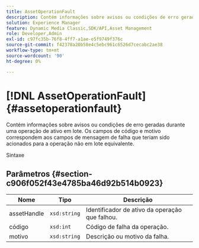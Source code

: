 ```yaml
---
title: AssetOperationFault
description: Contém informações sobre avisos ou condições de erro geradas durante uma operação de ativo em lote. Os campos de código e motivo correspondem aos campos de mensagem de falha que teriam sido acionados para a operação não em lote equivalente.
solution: Experience Manager
feature: Dynamic Media Classic,SDK/API,Asset Management
role: Developer,Admin
exl-id: c97fc35b-76f8-4ff7-a1ae-e5f9749f376c
source-git-commit: f42378a20b58e4c5ebc961c6526d7cecabc2ae38
workflow-type: tm+mt
source-wordcount: '90'
ht-degree: 0%

---
```


# [!DNL AssetOperationFault]{#assetoperationfault}

Contém informações sobre avisos ou condições de erro geradas durante uma operação de ativo em lote. Os campos de código e motivo correspondem aos campos de mensagem de falha que teriam sido acionados para a operação não em lote equivalente.

Sintaxe

## Parâmetros {#section-c906f052f43e4785ba46d92b514b0923}

| Nome | Tipo | Descrição |
|---|---|---|
| assetHandle | `xsd:string` | Identificador de ativo da operação que falhou. |
| código | `xsd:int` | Código de falha da operação. |
| motivo | `xsd:string` | Descrição ou motivo da falha. |
